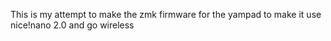 This is my attempt to make the zmk firmware for the yampad to make it use nice!nano 2.0 and go wireless
